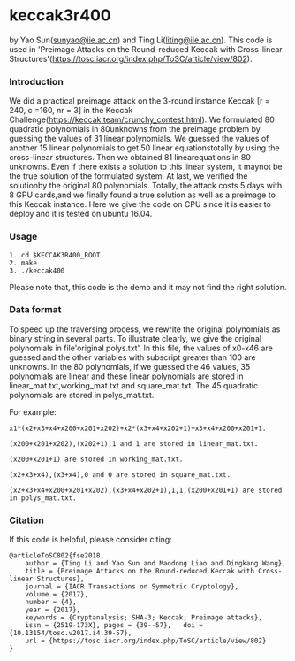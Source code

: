 # keccak3r400
by Yao Sun(sunyao@iie.ac.cn) and Ting Li(liting@iie.ac.cn). 
This code is used in 'Preimage Attacks on the Round-reduced Keccak with Cross-linear Structures'(https://tosc.iacr.org/index.php/ToSC/article/view/802). 
### Introduction
We did a practical preimage attack on the 3-round instance Keccak [r = 240, c =160, nr = 3] in the Keccak Challenge(https://keccak.team/crunchy_contest.html). 
We formulated 80 quadratic polynomials in 80unknowns from the preimage problem by guessing the values of 31 linear polynomials.
We guessed the values of another 15 linear polynomials to get 50 linear equationstotally by using the cross-linear structures.
Then we obtained 81 linearequations in 80 unknowns. 
Even if there exists a solution to this linear system, it maynot be the true solution of the formulated system.
At last, we verified the solutionby the original 80 polynomials. 
Totally, the attack costs 5 days with 8 GPU cards,and we finally found a true solution as well as a preimage to this Keccak instance.
Here we give the code on CPU since it is easier to deploy and it is tested on ubuntu 16.04.
### Usage
```
1. cd $KECCAK3R400_ROOT
2. make
3. ./keccak400
```
Please note that, this code is the demo and it may not find the right solution.
### Data format
To speed up the traversing process, we rewrite the original polynomials as binary string in several parts. To illustrate clearly, we give 
the original polynomials in file'original polys.txt'. In this file, the values of x0-x46 are guessed and the other variables with subscript 
greater than 100 are unknowns. In the 80 polynomials, if we guessed the 46 values, 35 polynomials are linear and these linear polynomials 
are stored in linear_mat.txt,working_mat.txt and square_mat.txt. The 45 quadratic polynomials are stored in polys_mat.txt.

For example:
```
x1*(x2+x3+x4+x200+x201+x202)+x2*(x3+x4+x202+1)+x3+x4+x200+x201+1.

(x200+x201+x202),(x202+1),1 and 1 are stored in linear_mat.txt.

(x200+x201+1) are stored in working_mat.txt.

(x2+x3+x4),(x3+x4),0 and 0 are stored in square_mat.txt.

(x2+x3+x4+x200+x201+x202),(x3+x4+x202+1),1,1,(x200+x201+1) are stored in polys_mat.txt.
```
### Citation

If this code is helpful, please consider citing:
```
@articleToSC802{fse2018,
	author = {Ting Li and Yao Sun and Maodong Liao and Dingkang Wang},
	title = {Preimage Attacks on the Round-reduced Keccak with Cross-linear Structures},
	journal = {IACR Transactions on Symmetric Cryptology},
	volume = {2017},
	number = {4},
	year = {2017},
	keywords = {Cryptanalysis; SHA-3; Keccak; Preimage attacks},
	issn = {2519-173X},	pages = {39--57},	doi = {10.13154/tosc.v2017.i4.39-57},
	url = {https://tosc.iacr.org/index.php/ToSC/article/view/802}
}
```
